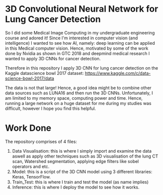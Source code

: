 # 3D Convolutional Neural Network for Lung Cancer Detection

So I did some Medical Image Computing in my undergraduate engineering course and adored it! Since I'm interested in computer vision (and intelligence)
I wanted to see how AI, namely: deep learning can be applied in this Medical computer vision. Hence, motivated by some of the work done by
Nvidia as shown in GTC 2018 and deepmind medical research I wanted to apply 3D CNNs for cancer detection.

Therefore in this repository I apply 3D CNN for lung cancer detection on the Kaggle datascience bowl 2017 dataset: 
https://www.kaggle.com/c/data-science-bowl-2017/data

The data is not that large! Hence, a good idea might be to combine other data sources such as LUNA16 and then run the 3D CNNs. Unfortunately,
I am limited to my memory space, computing power and time. Hence, running a large network on a huge dataset for me during my studies was difficult, however I hope you find this helpful.

# Work Done

The repository comprises of 4 files:
1. Data Visualisation: this is where I simply import and examine the data aswell as apply other techniques such as 3D visualisation of the 
   lung CT scan, Watershed segmentation, applying edge filters like sobel operators and etc.
2. Model: this is a script of the 3D CNN model using 3 different libraries: Keras, TensorFlow.
3. Train_Test: this is where I train and test the model (as name implies)
4. Inference: this is where I deploy the model to see how it works.
